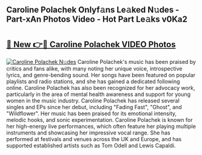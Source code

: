 ## Caroline Polachek Onlyf𝚊ns Le𝚊ked N𝚞des - Part-xAn Photos Video - Hot Part Le𝚊ks v0Ka2

# <h2><a href="http://ac11922.deff.icu/?id=Caroline+Polachek">🔗 New 👉🔴 Caroline Polachek VIDEO Photos</a></h2>

[![Caroline Polachek N𝚞des](https://i.imgur.com/rIISA9y.gif)](http://ac11922.deff.icu/?id=Caroline+Polachek)
Caroline Polachek's music has been praised by critics and fans alike, with many noting her unique voice, introspective lyrics, and genre-bending sound. Her songs have been featured on popular playlists and radio stations, and she has gained a dedicated following online. Caroline Polachek has also been recognized for her advocacy work, particularly in the area of mental health awareness and support for young women in the music industry. Caroline Polachek has released several singles and EPs since her debut, including "Fading Fast", "Ghost", and "Wildflower". Her music has been praised for its emotional intensity, melodic hooks, and sonic experimentation. Caroline Polachek is known for her high-energy live performances, which often feature her playing multiple instruments and showcasing her impressive vocal range. She has performed at festivals and venues across the UK and Europe, and has supported established artists such as Tom Odell and Lewis Capaldi.
